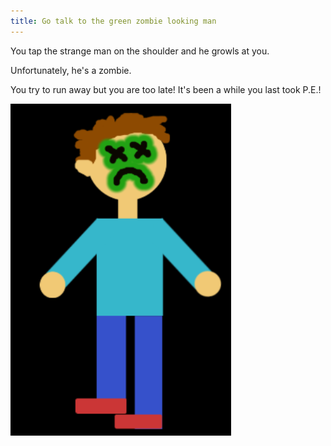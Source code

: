 ```yaml
---
title: Go talk to the green zombie looking man
---
```

You tap the strange man on the shoulder and he growls at you.

Unfortunately, he's a zombie. 

You try to run away but you are too late! It's been a while you last took P.E.!

![zombieyou](zombieyou.png) 
